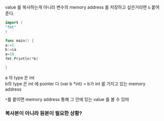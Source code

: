 
value 를 복사하는게 아니라 변수의 memory address 를 저장하고 싶은거라면 
`&` 붙여준다.


```go
import (
"fmt"
)

func main() {
a:=2
b:=&a
a=10
fmt.Println(*b)

}
```
a 의 type 은 int  
b의 type 은 int 에 pointer 다
(var b *int) = b가 int 를 가지고 있는 memory address

`*`를 붙이면 memory address 통해 그 안에 있는 value 를 볼 수 있따

### 복사본이 아니라 원본이 필요한 상황?

